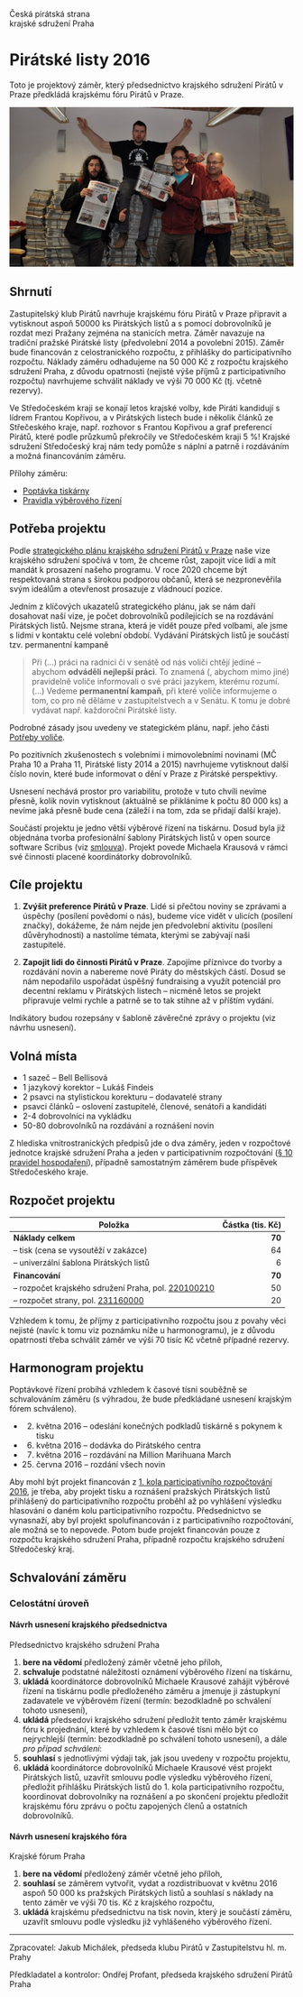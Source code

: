 Česká pirátská strana  
krajské sdružení Praha

Pirátské listy 2016
========================

Toto je projektový záměr, který předsednictvo krajského sdružení Pirátů v Praze předkládá krajskému fóru Pirátů v Praze.

![Pirátské listy](plisty.jpg)

Shrnutí
-------

Zastupitelský klub Pirátů navrhuje krajskému fóru Pirátů v Praze připravit a vytisknout aspoň 50000 ks Pirátských listů a s pomocí dobrovolníků je rozdat mezi Pražany zejména na stanicích metra. Záměr navazuje na tradiční pražské Pirátské listy (předvolební 2014 a povolební 2015). Záměr bude financován z celostranického rozpočtu, z přihlášky do participativního rozpočtu. Náklady záměru odhadujeme na 50 000 Kč z rozpočtu krajského sdružení Praha, z důvodu opatrnosti (nejisté výše příjmů z participativního rozpočtu) navrhujeme schválit náklady ve výši 70 000 Kč (tj. včetně rezervy).  

Ve Středočeském kraji se konají letos krajské volby, kde Piráti kandidují s lídrem Frantou Kopřivou, a v Pirátských listech bude i několik článků ze Střečeského kraje, např. rozhovor s Frantou Kopřivou a graf preferencí Pirátů, které podle průzkumů překročily ve Středočeském kraji 5 %! Krajské sdružení Středočeský kraj nám tedy pomůže s náplní a patrně i rozdáváním a možná financováním záměru.

Přílohy záměru:

* [Poptávka tiskárny](vyberko-tiskarna/README.md)
* [Pravidla výběrového řízení](vyberko-tiskarna/pravidla.md)

Potřeba projektu
--------------

Podle [strategického plánu krajského sdružení Pirátů v Praze][strat-plan] naše vize krajského sdružení spočívá v tom, že chceme růst, zapojit více lidí a mít mandát k prosazení našeho programu. V roce 2020 chceme být respektovaná strana s širokou podporou občanů, která se nezpronevěřila svým ideálům a otevřenost prosazuje z vládnoucí pozice.

Jedním z klíčových ukazatelů strategického plánu, jak se nám daří dosahovat naší vize, je počet dobrovolníků podílejících se na rozdávání Pirátských listů. Nejsme strana, která je vidět pouze před volbami, ale jsme s lidmi v kontaktu celé volební období. Vydávání Pirátských listů je součástí tzv. permanentní kampaně

> Při (...) práci na radnici či v senátě od nás voliči chtějí jediné – abychom **odváděli nejlepší práci**. To znamená (, abychom mimo jiné) pravidelně voliče informovali o své práci jazykem, kterému rozumí. (...) Vedeme **permanentní kampaň**, při které voliče informujeme o tom, co pro ně děláme v zastupitelstvech a v Senátu. K tomu je dobré vydávat např. každoroční Pirátské listy.

Podrobné zásady jsou uvedeny ve stategickém plánu, např. jeho části [Potřeby voliče][potreby-volice]. 

Po pozitivních zkušenostech s volebními i mimovolebními novinami (MČ Praha 10 a Praha 11, Pirátské listy 2014 a 2015) navrhujeme vytisknout další číslo novin, které bude informovat o dění v Praze z Pirátské perspektivy.

Usnesení nechává prostor pro variabilitu, protože v tuto chvíli nevíme přesně, kolik novin vytisknout (aktuálně se přikláníme k počtu 80 000 ks) a nevíme jaká přesně bude cena (záleží i na tom, zda se přidají další kraje).

Součástí projektu je jedno větší výběrové řízení na tiskárnu. Dosud byla již objednána tvorba profesionální šablony Pirátských listů v open source software Scribus (viz [smlouva][smlouva-sablona]). Projekt povede Michaela Krausová v rámci své činnosti placené koordinátorky dobrovolníků.
 
[strat-plan]: https://redmine.pirati.cz/projects/kspraha/wiki/Strategick%C3%BD_pl%C3%A1n
[potreby-volice]: https://redmine.pirati.cz/projects/kspraha/wiki/Strategick%C3%BD_pl%C3%A1n#8-Voli%C4%8Di
[smlouva-sablona]: https://smlouvy.pirati.cz/smlouvy/2016/04/01/sablona_hlavaty/

Cíle projektu
--------------

1. **Zvýšit preference Pirátů v Praze**. Lidé si přečtou noviny se zprávami a úspěchy (posílení povědomí o nás), budeme více vidět v ulicích (posílení značky), dokážeme, že nám nejde jen předvolební aktivitu (posílení důvěryhodnosti) a nastolíme témata, kterými se zabývají naši zastupitelé.

2. **Zapojit lidi do činnosti Pirátů v Praze**. Zapojíme příznivce do tvorby a rozdávání novin a nabereme nové Piráty do městských částí. Dosud se nám nepodařilo uspořádat úspěšný fundraising a využít potenciál pro decentní reklamu v Pirátských listech – nicméně letos se projekt připravuje velmi rychle a patrně se to tak stihne až v příštím vydání.

Indikátory budou rozepsány v šabloně závěrečné zprávy o projektu (viz návrhu usnesení). 

Volná místa
-----------

* 1 sazeč – Bell Bellisová 
* 1 jazykový korektor – Lukáš Findeis
* 2 psavci na stylistickou korekturu – dodavatelé strany
* psavci článků – oslovení zastupitelé, členové, senátoři a kandidáti
* 2-4 dobrovolníci na vykládku
* 50-80 dobrovolníků na rozdávání a roznášení novin

Z hlediska vnitrostranických předpisů jde o dva záměry, jeden v rozpočtové jednotce krajské sdružení Praha a jeden v participativním rozpočtování ([§ 10 pravidel hospodaření][prah]), případně samostatným záměrem bude příspěvek Středočeského kraje.

[strategie]: https://redmine.pirati.cz/projects/praha/wiki/Strategick%C3%BD_pl%C3%A1n
[prah]: https://www.pirati.cz/rules/prah

Rozpočet projektu
-----------------

Položka | Částka (tis. Kč)
--- | ----:
**Náklady celkem**  | **70**
– tisk (cena se vysoutěží v zakázce) |	  64
– univerzální šablona Pirátských listů |  6
**Financování** | **70**
– rozpočet krajského sdružení Praha, pol. [220100210][kspraha] | 50
– rozpočet strany, pol. [231160000][strana] |	20

Vzhledem k tomu, že příjmy z participativního rozpočtu jsou z povahy věci nejisté (navíc k tomu viz poznámku níže u harmonogramu), je z důvodu opatrnosti třeba schválit záměr ve výši 70 tisíc Kč včetně případné rezervy.

[strana]: https://www.pirati.cz/fo/hospodareni2016/rozpocty/strana/231160000
[kspraha]: https://www.pirati.cz/fo/hospodareni2016/rozpocty/strana/220100210

Harmonogram projektu
--------------------

Poptávkové řízení probíhá vzhledem k časové tísni souběžně se schvalováním záměru (s výhradou, že bude předkládané usnesení krajským fórem schváleno). 

* 2. května 2016 – odeslání konečných podkladů tiskárně s pokynem k tisku 
* 6. května 2016 – dodávka do Pirátského centra
* 7. května 2016 – rozdávání na Million Marihuana March
* 25. června 2016 – rozdání všech novin

Aby mohl být projekt financován z [1. kola participativního rozpočtování 2016](https://forum.pirati.cz/announces/participativni-rozpocet-1-kolo-2016-t33232.html?hilit=participativn%C3%AD%20rozpo%C4%8Det#p451296), je třeba, aby projekt tisku a roznášení pražských Pirátských listů přihlášený do participativního rozpočtu proběhl až po vyhlášení výsledku hlasování o daném kolu participativního rozpočtu. Předsednictvo se vynasnaží, aby byl projekt spolufinancován i z participativního rozpočtování, ale možná se to nepovede. Potom bude projekt financován pouze z rozpočtu krajského sdružení Praha, případně rozpočtu krajského sdružení Středočeský kraj.

Schvalování záměru
------------------

### Celostátní úroveň

#### Návrh usnesení krajského předsednictva

Předsednictvo krajského sdružení Praha

1. **bere na vědomí** předložený záměr včetně jeho příloh, 
2. **schvaluje** podstatné náležitosti oznámení výběrového řízení na tiskárnu,
3. **ukládá** koordinátorce dobrovolníků Michaele Krausové zahájit výběrové řízení na tiskárnu podle předloženého záměru a jmenuje ji zástupkyní zadavatele ve výběrovém řízení (termín: bezodkladně po schválení tohoto usnesení),
4. **ukládá** předsedovi krajského sdružení předložit tento záměr krajskému fóru k projednání, které by vzhledem k časové tísni mělo být co nejrychlejší (termín: bezodkladně po schválení tohoto usnesení), a dále *pro případ schválení*:
5. **souhlasí** s jednotlivými výdaji tak, jak jsou uvedeny v rozpočtu projektu,
6. **ukládá** koordinátorce dobrovolníků Michaele Krausové vést projekt Pirátských listů, uzavřít smlouvu podle výsledku výběrového řízení, předložit přihlášku Pirátských listů do 1. kola participativního rozpočtu, koordinovat dobrovolníky na roznášení a po skončení projektu předložit krajskému fóru zprávu o počtu zapojených členů a ostatních dobrovolníků.

#### Návrh usnesení krajského fóra

Krajské fórum Praha

1. **bere na vědomí** předložený záměr včetně jeho příloh, 
2. **souhlasí** se záměrem vytvořit, vydat a rozdistribuovat v květnu 2016 aspoň 50 000 ks pražských Pirátských listů a souhlasí s náklady na tento záměr ve výši 70 tis. Kč z krajského rozpočtu, 
3. **ukládá** krajskému předsednictvu na tisk novin, který je součástí záměru, uzavřít smlouvu podle výsledku již vyhlášeného výběrového řízení.

---

Zpracovatel: Jakub Michálek, předseda klubu Pirátů v Zastupitelstvu hl. m. Prahy

Předkladatel a kontrolor: Ondřej Profant, předseda krajského sdružení Pirátů Praha
